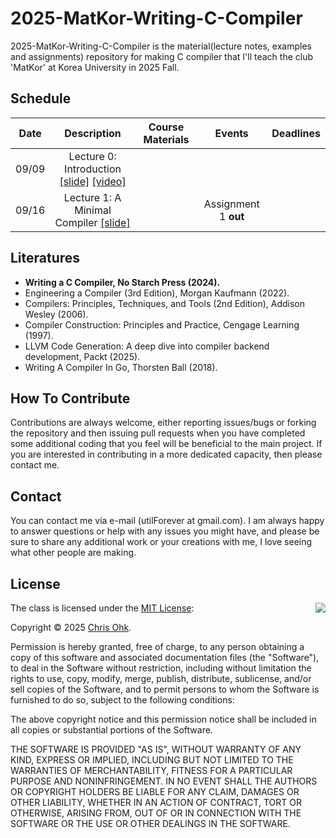 # 2025-MatKor-Writing-C-Compiler

2025-MatKor-Writing-C-Compiler is the material(lecture notes, examples and assignments) repository for making C compiler that I'll teach the club 'MatKor' at Korea University in 2025 Fall.

## Schedule

Date | Description | Course Materials | Events | Deadlines
:---: | :---: | :---: | :---: | :---:
09/09 | Lecture 0: Introduction [[slide]](./1%20-%20Lecture/250909%20-%20Writing%20a%20C%20Compiler,%20Lecture%200.pdf) [[video]](https://youtu.be/YZ9kQ11p9f4)
09/16 | Lecture 1: A Minimal Compiler [[slide]](./1%20-%20Lecture/250909%20-%20Writing%20a%20C%20Compiler,%20Lecture%200.pdf) | | Assignment 1 **out**

## Literatures

- **Writing a C Compiler, No Starch Press (2024).**
- Engineering a Compiler (3rd Edition), Morgan Kaufmann (2022).
- Compilers: Principles, Techniques, and Tools (2nd Edition), Addison Wesley (2006).
- Compiler Construction: Principles and Practice, Cengage Learning (1997).
- LLVM Code Generation: A deep dive into compiler backend development, Packt (2025).
- Writing A Compiler In Go, Thorsten Ball (2018).

## How To Contribute

Contributions are always welcome, either reporting issues/bugs or forking the repository and then issuing pull requests when you have completed some additional coding that you feel will be beneficial to the main project. If you are interested in contributing in a more dedicated capacity, then please contact me.

## Contact

You can contact me via e-mail (utilForever at gmail.com). I am always happy to answer questions or help with any issues you might have, and please be sure to share any additional work or your creations with me, I love seeing what other people are making.

## License

<img align="right" src="https://149753425.v2.pressablecdn.com/wp-content/uploads/2009/06/OSIApproved_100X125.png">

The class is licensed under the [MIT License](http://opensource.org/licenses/MIT):

Copyright &copy; 2025 [Chris Ohk](http://www.github.com/utilForever).

Permission is hereby granted, free of charge, to any person obtaining a copy of this software and associated documentation files (the "Software"), to deal in the Software without restriction, including without limitation the rights to use, copy, modify, merge, publish, distribute, sublicense, and/or sell copies of the Software, and to permit persons to whom the Software is furnished to do so, subject to the following conditions:

The above copyright notice and this permission notice shall be included in all copies or substantial portions of the Software.

THE SOFTWARE IS PROVIDED "AS IS", WITHOUT WARRANTY OF ANY KIND, EXPRESS OR IMPLIED, INCLUDING BUT NOT LIMITED TO THE WARRANTIES OF MERCHANTABILITY, FITNESS FOR A PARTICULAR PURPOSE AND NONINFRINGEMENT. IN NO EVENT SHALL THE AUTHORS OR COPYRIGHT HOLDERS BE LIABLE FOR ANY CLAIM, DAMAGES OR OTHER LIABILITY, WHETHER IN AN ACTION OF CONTRACT, TORT OR OTHERWISE, ARISING FROM, OUT OF OR IN CONNECTION WITH THE SOFTWARE OR THE USE OR OTHER DEALINGS IN THE SOFTWARE.
